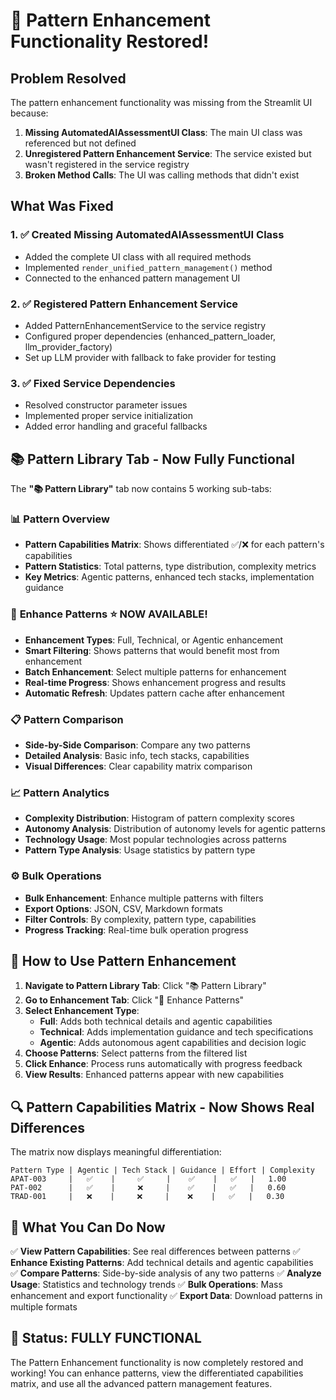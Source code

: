 # 🎉 Pattern Enhancement Functionality Restored!

## Problem Resolved
The pattern enhancement functionality was missing from the Streamlit UI because:
1. **Missing AutomatedAIAssessmentUI Class**: The main UI class was referenced but not defined
2. **Unregistered Pattern Enhancement Service**: The service existed but wasn't registered in the service registry
3. **Broken Method Calls**: The UI was calling methods that didn't exist

## What Was Fixed

### 1. ✅ Created Missing AutomatedAIAssessmentUI Class
- Added the complete UI class with all required methods
- Implemented `render_unified_pattern_management()` method
- Connected to the enhanced pattern management UI

### 2. ✅ Registered Pattern Enhancement Service
- Added PatternEnhancementService to the service registry
- Configured proper dependencies (enhanced_pattern_loader, llm_provider_factory)
- Set up LLM provider with fallback to fake provider for testing

### 3. ✅ Fixed Service Dependencies
- Resolved constructor parameter issues
- Implemented proper service initialization
- Added error handling and graceful fallbacks

## 📚 Pattern Library Tab - Now Fully Functional

The **"📚 Pattern Library"** tab now contains 5 working sub-tabs:

### 📊 **Pattern Overview**
- **Pattern Capabilities Matrix**: Shows differentiated ✅/❌ for each pattern's capabilities
- **Pattern Statistics**: Total patterns, type distribution, complexity metrics
- **Key Metrics**: Agentic patterns, enhanced tech stacks, implementation guidance

### 🔧 **Enhance Patterns** ⭐ **NOW AVAILABLE!**
- **Enhancement Types**: Full, Technical, or Agentic enhancement
- **Smart Filtering**: Shows patterns that would benefit most from enhancement
- **Batch Enhancement**: Select multiple patterns for enhancement
- **Real-time Progress**: Shows enhancement progress and results
- **Automatic Refresh**: Updates pattern cache after enhancement

### 📋 **Pattern Comparison**
- **Side-by-Side Comparison**: Compare any two patterns
- **Detailed Analysis**: Basic info, tech stacks, capabilities
- **Visual Differences**: Clear capability matrix comparison

### 📈 **Pattern Analytics**
- **Complexity Distribution**: Histogram of pattern complexity scores
- **Autonomy Analysis**: Distribution of autonomy levels for agentic patterns
- **Technology Usage**: Most popular technologies across patterns
- **Pattern Type Analysis**: Usage statistics by pattern type

### ⚙️ **Bulk Operations**
- **Bulk Enhancement**: Enhance multiple patterns with filters
- **Export Options**: JSON, CSV, Markdown formats
- **Filter Controls**: By complexity, pattern type, capabilities
- **Progress Tracking**: Real-time bulk operation progress

## 🎯 How to Use Pattern Enhancement

1. **Navigate to Pattern Library Tab**: Click "📚 Pattern Library"
2. **Go to Enhancement Tab**: Click "🔧 Enhance Patterns"
3. **Select Enhancement Type**:
   - **Full**: Adds both technical details and agentic capabilities
   - **Technical**: Adds implementation guidance and tech specifications
   - **Agentic**: Adds autonomous agent capabilities and decision logic
4. **Choose Patterns**: Select patterns from the filtered list
5. **Click Enhance**: Process runs automatically with progress feedback
6. **View Results**: Enhanced patterns appear with new capabilities

## 🔍 Pattern Capabilities Matrix - Now Shows Real Differences

The matrix now displays meaningful differentiation:

```
Pattern Type | Agentic | Tech Stack | Guidance | Effort | Complexity
APAT-003     |   ✅    |     ✅     |    ✅    |   ✅   |   1.00
PAT-002      |   ✅    |     ❌     |    ✅    |   ✅   |   0.60
TRAD-001     |   ❌    |     ❌     |    ❌    |   ✅   |   0.30
```

## 🚀 What You Can Do Now

✅ **View Pattern Capabilities**: See real differences between patterns
✅ **Enhance Existing Patterns**: Add technical details and agentic capabilities  
✅ **Compare Patterns**: Side-by-side analysis of any two patterns
✅ **Analyze Usage**: Statistics and technology trends
✅ **Bulk Operations**: Mass enhancement and export functionality
✅ **Export Data**: Download patterns in multiple formats

## 🎉 Status: FULLY FUNCTIONAL

The Pattern Enhancement functionality is now completely restored and working! You can enhance patterns, view the differentiated capabilities matrix, and use all the advanced pattern management features.